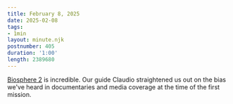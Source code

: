 ```yaml
---
title: February 8, 2025
date: 2025-02-08
tags:
- 1min
layout: minute.njk
postnumber: 405
duration: '1:00'
length: 2389680
---
```

[Biosphere 2](https://en.wikipedia.org/wiki/Biosphere_2) is incredible. Our guide Claudio straightened us out on the bias we've heard in documentaries and media coverage at the time of the first mission. 